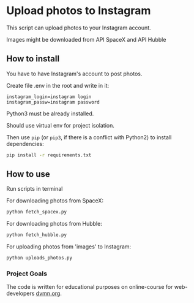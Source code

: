 # Upload photos to Instagram

This script can upload photos to your Instagram account.

Images might be downloaded from API SpaceX and API Hubble

## How to install

You have to have Instagram's account to post photos.

Create file .env in the root and write in it:

```.env
instagram_login=instagram login
instagram_passw=instagram password
```

Python3 must be already installed.

Should use virtual env for project isolation.

Then use `pip` (or `pip3`, if there is a conflict with Python2) to install dependencies:

```bash
pip install -r requirements.txt
```

## How to use

Run scripts in terminal

For downloading photos from SpaceX:

```bash
python fetch_spacex.py
```

For downloading photos from Hubble:

```bash
python fetch_hubble.py
```

For uploading photos from 'images' to Instagram:

```bash
python uploads_photos.py
```

### Project Goals

The code is written for educational purposes on online-course for web-developers [dvmn.org](https://dvmn.org/).